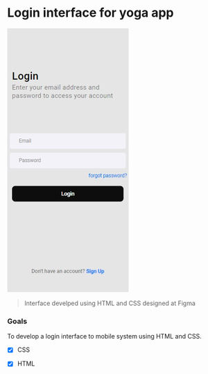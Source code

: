 # Login interface for yoga app

<!---Esses são exemplos. Veja https://shields.io para outras pessoas ou para personalizar este conjunto de escudos. Você pode querer incluir dependências, status do projeto e informações de licença aqui--->

<img src="./Assets/interface.jpg" alt="app-interface">

> Interface develped using HTML and CSS designed at Figma

### Goals
To develop a login interface to mobile system using HTML and CSS.

- [x] CSS
- [x] HTML

